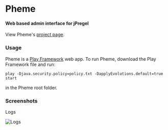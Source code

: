 # Pheme
#### Web based admin interface for jPregel

View Pheme's [project page](http://ninj0x.github.com/Pheme/).

### Usage
Pheme is a [Play Framework](http://www.playframework.org) web app. To run Pheme, download the Play Framework file and run:

	play -Djava.security.policy=policy.txt -DapplyEvolutions.default=true start

in the Pheme root folder.

### Screenshots

Logs

![Logs](https://github.com/ninj0x/Pheme/blob/master/pheme_logs.PNG?raw=true)
